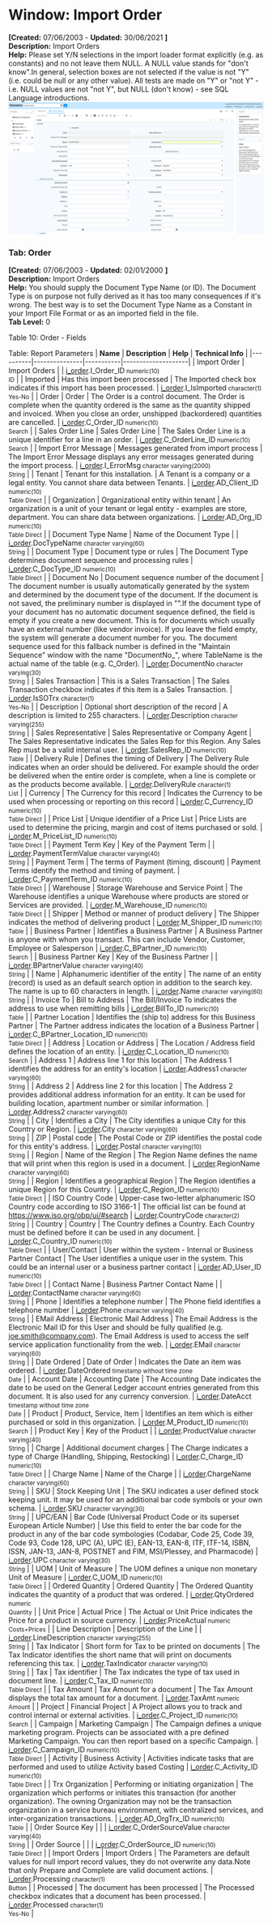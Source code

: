 # Window: Import Order

**[Created:** 07/06/2003 - **Updated:** 30/06/2021 **]**  
**Description:** Import Orders  
**Help:** Please set Y/N selections in the import loader format explicitly (e.g. as constants) and no not leave them NULL. A NULL value stands for &quot;don&#x27;t know&quot;.In general, selection boxes are not selected if the value is not &quot;Y&quot; (i.e. could be null or any other value). All tests are made on &quot;Y&quot; or &quot;not Y&quot; - i.e. NULL values are not &quot;not Y&quot;, but NULL (don&#x27;t know) - see SQL Language introductions.  
![](/img/docs/manual/ImportOrder-Window_iDempiere_v12.0.0.png)

### Tab: Order

**[Created:** 07/06/2003 - **Updated:** 02/01/2000 **]**   
**Description:** Import Orders  
**Help:** You should supply the Document Type Name (or ID). The Document Type is on purpose not fully derived as it has too many consequences if it&#x27;s wrong.  The best way is to set the Document Type Name as a Constant in your Import File Format or as an imported field in the file.  
**Tab Level:** 0

Table 10: Order - Fields 

Table: Report Parameters
| **Name** | **Description** | **Help** | **Technical Info** |
|----------|---------------|-----------|--------------------|
| Import Order | Import Orders |  | [i_order](https://idempiere-schemaspy.muriloht.com/adempiere/tables/i_order.html).I_Order_ID<small> numeric(10) <br/> ID</small> | 
| Imported | Has this import been processed | The Imported check box indicates if this import has been processed. | [i_order](https://idempiere-schemaspy.muriloht.com/adempiere/tables/i_order.html).I_IsImported<small> character(1) <br/> Yes-No</small> | 
| Order | Order | The Order is a control document.  The  Order is complete when the quantity ordered is the same as the quantity shipped and invoiced.  When you close an order, unshipped (backordered) quantities are cancelled. | [i_order](https://idempiere-schemaspy.muriloht.com/adempiere/tables/i_order.html).C_Order_ID<small> numeric(10) <br/> Search</small> | 
| Sales Order Line | Sales Order Line | The Sales Order Line is a unique identifier for a line in an order. | [i_order](https://idempiere-schemaspy.muriloht.com/adempiere/tables/i_order.html).C_OrderLine_ID<small> numeric(10) <br/> Search</small> | 
| Import Error Message | Messages generated from import process | The Import Error Message displays any error messages generated during the import process. | [i_order](https://idempiere-schemaspy.muriloht.com/adempiere/tables/i_order.html).I_ErrorMsg<small> character varying(2000) <br/> String</small> | 
| Tenant | Tenant for this installation. | A Tenant is a company or a legal entity. You cannot share data between Tenants. | [i_order](https://idempiere-schemaspy.muriloht.com/adempiere/tables/i_order.html).AD_Client_ID<small> numeric(10) <br/> Table Direct</small> | 
| Organization | Organizational entity within tenant | An organization is a unit of your tenant or legal entity - examples are store, department. You can share data between organizations. | [i_order](https://idempiere-schemaspy.muriloht.com/adempiere/tables/i_order.html).AD_Org_ID<small> numeric(10) <br/> Table Direct</small> | 
| Document Type Name | Name of the Document Type |  | [i_order](https://idempiere-schemaspy.muriloht.com/adempiere/tables/i_order.html).DocTypeName<small> character varying(60) <br/> String</small> | 
| Document Type | Document type or rules | The Document Type determines document sequence and processing rules | [i_order](https://idempiere-schemaspy.muriloht.com/adempiere/tables/i_order.html).C_DocType_ID<small> numeric(10) <br/> Table Direct</small> | 
| Document No | Document sequence number of the document | The document number is usually automatically generated by the system and determined by the document type of the document. If the document is not saved, the preliminary number is displayed in &quot;&quot;.If the document type of your document has no automatic document sequence defined, the field is empty if you create a new document. This is for documents which usually have an external number (like vendor invoice).  If you leave the field empty, the system will generate a document number for you. The document sequence used for this fallback number is defined in the &quot;Maintain Sequence&quot; window with the name &quot;DocumentNo_&quot;, where TableName is the actual name of the table (e.g. C_Order). | [i_order](https://idempiere-schemaspy.muriloht.com/adempiere/tables/i_order.html).DocumentNo<small> character varying(30) <br/> String</small> | 
| Sales Transaction | This is a Sales Transaction | The Sales Transaction checkbox indicates if this item is a Sales Transaction. | [i_order](https://idempiere-schemaspy.muriloht.com/adempiere/tables/i_order.html).IsSOTrx<small> character(1) <br/> Yes-No</small> | 
| Description | Optional short description of the record | A description is limited to 255 characters. | [i_order](https://idempiere-schemaspy.muriloht.com/adempiere/tables/i_order.html).Description<small> character varying(255) <br/> String</small> | 
| Sales Representative | Sales Representative or Company Agent | The Sales Representative indicates the Sales Rep for this Region.  Any Sales Rep must be a valid internal user. | [i_order](https://idempiere-schemaspy.muriloht.com/adempiere/tables/i_order.html).SalesRep_ID<small> numeric(10) <br/> Table</small> | 
| Delivery Rule | Defines the timing of Delivery | The Delivery Rule indicates when an order should be delivered. For example should the order be delivered when the entire order is complete, when a line is complete or as the products become available. | [i_order](https://idempiere-schemaspy.muriloht.com/adempiere/tables/i_order.html).DeliveryRule<small> character(1) <br/> List</small> | 
| Currency | The Currency for this record | Indicates the Currency to be used when processing or reporting on this record | [i_order](https://idempiere-schemaspy.muriloht.com/adempiere/tables/i_order.html).C_Currency_ID<small> numeric(10) <br/> Table Direct</small> | 
| Price List | Unique identifier of a Price List | Price Lists are used to determine the pricing, margin and cost of items purchased or sold. | [i_order](https://idempiere-schemaspy.muriloht.com/adempiere/tables/i_order.html).M_PriceList_ID<small> numeric(10) <br/> Table Direct</small> | 
| Payment Term Key | Key of the Payment Term |  | [i_order](https://idempiere-schemaspy.muriloht.com/adempiere/tables/i_order.html).PaymentTermValue<small> character varying(40) <br/> String</small> | 
| Payment Term | The terms of Payment (timing, discount) | Payment Terms identify the method and timing of payment. | [i_order](https://idempiere-schemaspy.muriloht.com/adempiere/tables/i_order.html).C_PaymentTerm_ID<small> numeric(10) <br/> Table Direct</small> | 
| Warehouse | Storage Warehouse and Service Point | The Warehouse identifies a unique Warehouse where products are stored or Services are provided. | [i_order](https://idempiere-schemaspy.muriloht.com/adempiere/tables/i_order.html).M_Warehouse_ID<small> numeric(10) <br/> Table Direct</small> | 
| Shipper | Method or manner of product delivery | The Shipper indicates the method of delivering product | [i_order](https://idempiere-schemaspy.muriloht.com/adempiere/tables/i_order.html).M_Shipper_ID<small> numeric(10) <br/> Table</small> | 
| Business Partner | Identifies a Business Partner | A Business Partner is anyone with whom you transact.  This can include Vendor, Customer, Employee or Salesperson | [i_order](https://idempiere-schemaspy.muriloht.com/adempiere/tables/i_order.html).C_BPartner_ID<small> numeric(10) <br/> Search</small> | 
| Business Partner Key | Key of the Business Partner |  | [i_order](https://idempiere-schemaspy.muriloht.com/adempiere/tables/i_order.html).BPartnerValue<small> character varying(40) <br/> String</small> | 
| Name | Alphanumeric identifier of the entity | The name of an entity (record) is used as an default search option in addition to the search key. The name is up to 60 characters in length. | [i_order](https://idempiere-schemaspy.muriloht.com/adempiere/tables/i_order.html).Name<small> character varying(60) <br/> String</small> | 
| Invoice To | Bill to Address | The Bill/Invoice To indicates the address to use when remitting bills | [i_order](https://idempiere-schemaspy.muriloht.com/adempiere/tables/i_order.html).BillTo_ID<small> numeric(10) <br/> Table</small> | 
| Partner Location | Identifies the (ship to) address for this Business Partner | The Partner address indicates the location of a Business Partner | [i_order](https://idempiere-schemaspy.muriloht.com/adempiere/tables/i_order.html).C_BPartner_Location_ID<small> numeric(10) <br/> Table Direct</small> | 
| Address | Location or Address | The Location / Address field defines the location of an entity. | [i_order](https://idempiere-schemaspy.muriloht.com/adempiere/tables/i_order.html).C_Location_ID<small> numeric(10) <br/> Search</small> | 
| Address 1 | Address line 1 for this location | The Address 1 identifies the address for an entity&#x27;s location | [i_order](https://idempiere-schemaspy.muriloht.com/adempiere/tables/i_order.html).Address1<small> character varying(60) <br/> String</small> | 
| Address 2 | Address line 2 for this location | The Address 2 provides additional address information for an entity.  It can be used for building location, apartment number or similar information. | [i_order](https://idempiere-schemaspy.muriloht.com/adempiere/tables/i_order.html).Address2<small> character varying(60) <br/> String</small> | 
| City | Identifies a City | The City identifies a unique City for this Country or Region. | [i_order](https://idempiere-schemaspy.muriloht.com/adempiere/tables/i_order.html).City<small> character varying(60) <br/> String</small> | 
| ZIP | Postal code | The Postal Code or ZIP identifies the postal code for this entity&#x27;s address. | [i_order](https://idempiere-schemaspy.muriloht.com/adempiere/tables/i_order.html).Postal<small> character varying(10) <br/> String</small> | 
| Region | Name of the Region | The Region Name defines the name that will print when this region is used in a document. | [i_order](https://idempiere-schemaspy.muriloht.com/adempiere/tables/i_order.html).RegionName<small> character varying(60) <br/> String</small> | 
| Region | Identifies a geographical Region | The Region identifies a unique Region for this Country. | [i_order](https://idempiere-schemaspy.muriloht.com/adempiere/tables/i_order.html).C_Region_ID<small> numeric(10) <br/> Table Direct</small> | 
| ISO Country Code | Upper-case two-letter alphanumeric ISO Country code according to ISO 3166-1 | The official list can be found at https://www.iso.org/obp/ui/#search | [i_order](https://idempiere-schemaspy.muriloht.com/adempiere/tables/i_order.html).CountryCode<small> character(2) <br/> String</small> | 
| Country | Country | The Country defines a Country.  Each Country must be defined before it can be used in any document. | [i_order](https://idempiere-schemaspy.muriloht.com/adempiere/tables/i_order.html).C_Country_ID<small> numeric(10) <br/> Table Direct</small> | 
| User/Contact | User within the system - Internal or Business Partner Contact | The User identifies a unique user in the system. This could be an internal user or a business partner contact | [i_order](https://idempiere-schemaspy.muriloht.com/adempiere/tables/i_order.html).AD_User_ID<small> numeric(10) <br/> Table Direct</small> | 
| Contact Name | Business Partner Contact Name |  | [i_order](https://idempiere-schemaspy.muriloht.com/adempiere/tables/i_order.html).ContactName<small> character varying(60) <br/> String</small> | 
| Phone | Identifies a telephone number | The Phone field identifies a telephone number | [i_order](https://idempiere-schemaspy.muriloht.com/adempiere/tables/i_order.html).Phone<small> character varying(40) <br/> String</small> | 
| EMail Address | Electronic Mail Address | The Email Address is the Electronic Mail ID for this User and should be fully qualified (e.g. joe.smith@company.com). The Email Address is used to access the self service application functionality from the web. | [i_order](https://idempiere-schemaspy.muriloht.com/adempiere/tables/i_order.html).EMail<small> character varying(60) <br/> String</small> | 
| Date Ordered | Date of Order | Indicates the Date an item was ordered. | [i_order](https://idempiere-schemaspy.muriloht.com/adempiere/tables/i_order.html).DateOrdered<small> timestamp without time zone <br/> Date</small> | 
| Account Date | Accounting Date | The Accounting Date indicates the date to be used on the General Ledger account entries generated from this document. It is also used for any currency conversion. | [i_order](https://idempiere-schemaspy.muriloht.com/adempiere/tables/i_order.html).DateAcct<small> timestamp without time zone <br/> Date</small> | 
| Product | Product, Service, Item | Identifies an item which is either purchased or sold in this organization. | [i_order](https://idempiere-schemaspy.muriloht.com/adempiere/tables/i_order.html).M_Product_ID<small> numeric(10) <br/> Search</small> | 
| Product Key | Key of the Product |  | [i_order](https://idempiere-schemaspy.muriloht.com/adempiere/tables/i_order.html).ProductValue<small> character varying(40) <br/> String</small> | 
| Charge | Additional document charges | The Charge indicates a type of Charge (Handling, Shipping, Restocking) | [i_order](https://idempiere-schemaspy.muriloht.com/adempiere/tables/i_order.html).C_Charge_ID<small> numeric(10) <br/> Table Direct</small> | 
| Charge Name | Name of the Charge |  | [i_order](https://idempiere-schemaspy.muriloht.com/adempiere/tables/i_order.html).ChargeName<small> character varying(60) <br/> String</small> | 
| SKU | Stock Keeping Unit | The SKU indicates a user defined stock keeping unit.  It may be used for an additional bar code symbols or your own schema. | [i_order](https://idempiere-schemaspy.muriloht.com/adempiere/tables/i_order.html).SKU<small> character varying(30) <br/> String</small> | 
| UPC/EAN | Bar Code (Universal Product Code or its superset European Article Number) | Use this field to enter the bar code for the product in any of the bar code symbologies (Codabar, Code 25, Code 39, Code 93, Code 128, UPC (A), UPC (E), EAN-13, EAN-8, ITF, ITF-14, ISBN, ISSN, JAN-13, JAN-8, POSTNET and FIM, MSI/Plessey, and Pharmacode) | [i_order](https://idempiere-schemaspy.muriloht.com/adempiere/tables/i_order.html).UPC<small> character varying(30) <br/> String</small> | 
| UOM | Unit of Measure | The UOM defines a unique non monetary Unit of Measure | [i_order](https://idempiere-schemaspy.muriloht.com/adempiere/tables/i_order.html).C_UOM_ID<small> numeric(10) <br/> Table Direct</small> | 
| Ordered Quantity | Ordered Quantity | The Ordered Quantity indicates the quantity of a product that was ordered. | [i_order](https://idempiere-schemaspy.muriloht.com/adempiere/tables/i_order.html).QtyOrdered<small> numeric <br/> Quantity</small> | 
| Unit Price | Actual Price | The Actual or Unit Price indicates the Price for a product in source currency. | [i_order](https://idempiere-schemaspy.muriloht.com/adempiere/tables/i_order.html).PriceActual<small> numeric <br/> Costs+Prices</small> | 
| Line Description | Description of the Line |  | [i_order](https://idempiere-schemaspy.muriloht.com/adempiere/tables/i_order.html).LineDescription<small> character varying(255) <br/> String</small> | 
| Tax Indicator | Short form for Tax to be printed on documents | The Tax Indicator identifies the short name that will print on documents referencing this tax. | [i_order](https://idempiere-schemaspy.muriloht.com/adempiere/tables/i_order.html).TaxIndicator<small> character varying(10) <br/> String</small> | 
| Tax | Tax identifier | The Tax indicates the type of tax used in document line. | [i_order](https://idempiere-schemaspy.muriloht.com/adempiere/tables/i_order.html).C_Tax_ID<small> numeric(10) <br/> Table Direct</small> | 
| Tax Amount | Tax Amount for a document | The Tax Amount displays the total tax amount for a document. | [i_order](https://idempiere-schemaspy.muriloht.com/adempiere/tables/i_order.html).TaxAmt<small> numeric <br/> Amount</small> | 
| Project | Financial Project | A Project allows you to track and control internal or external activities. | [i_order](https://idempiere-schemaspy.muriloht.com/adempiere/tables/i_order.html).C_Project_ID<small> numeric(10) <br/> Search</small> | 
| Campaign | Marketing Campaign | The Campaign defines a unique marketing program.  Projects can be associated with a pre defined Marketing Campaign.  You can then report based on a specific Campaign. | [i_order](https://idempiere-schemaspy.muriloht.com/adempiere/tables/i_order.html).C_Campaign_ID<small> numeric(10) <br/> Table Direct</small> | 
| Activity | Business Activity | Activities indicate tasks that are performed and used to utilize Activity based Costing | [i_order](https://idempiere-schemaspy.muriloht.com/adempiere/tables/i_order.html).C_Activity_ID<small> numeric(10) <br/> Table Direct</small> | 
| Trx Organization | Performing or initiating organization | The organization which performs or initiates this transaction (for another organization).  The owning Organization may not be the transaction organization in a service bureau environment, with centralized services, and inter-organization transactions. | [i_order](https://idempiere-schemaspy.muriloht.com/adempiere/tables/i_order.html).AD_OrgTrx_ID<small> numeric(10) <br/> Table</small> | 
| Order Source Key |  |  | [i_order](https://idempiere-schemaspy.muriloht.com/adempiere/tables/i_order.html).C_OrderSourceValue<small> character varying(40) <br/> String</small> | 
| Order Source |  |  | [i_order](https://idempiere-schemaspy.muriloht.com/adempiere/tables/i_order.html).C_OrderSource_ID<small> numeric(10) <br/> Table Direct</small> | 
| Import Orders | Import Orders | The Parameters are default values for null import record values, they do not overwrite any data.Note that only Prepare and Complete are valid document actions. | [i_order](https://idempiere-schemaspy.muriloht.com/adempiere/tables/i_order.html).Processing<small> character(1) <br/> Button</small> | 
| Processed | The document has been processed | The Processed checkbox indicates that a document has been processed. | [i_order](https://idempiere-schemaspy.muriloht.com/adempiere/tables/i_order.html).Processed<small> character(1) <br/> Yes-No</small> | 


